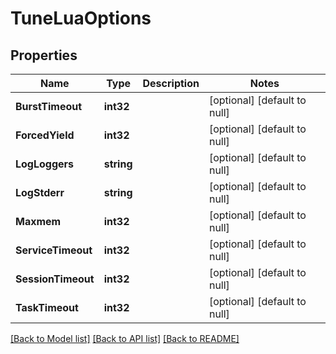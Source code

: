 # TuneLuaOptions

## Properties
Name | Type | Description | Notes
------------ | ------------- | ------------- | -------------
**BurstTimeout** | **int32** |  | [optional] [default to null]
**ForcedYield** | **int32** |  | [optional] [default to null]
**LogLoggers** | **string** |  | [optional] [default to null]
**LogStderr** | **string** |  | [optional] [default to null]
**Maxmem** | **int32** |  | [optional] [default to null]
**ServiceTimeout** | **int32** |  | [optional] [default to null]
**SessionTimeout** | **int32** |  | [optional] [default to null]
**TaskTimeout** | **int32** |  | [optional] [default to null]

[[Back to Model list]](../README.md#documentation-for-models) [[Back to API list]](../README.md#documentation-for-api-endpoints) [[Back to README]](../README.md)



